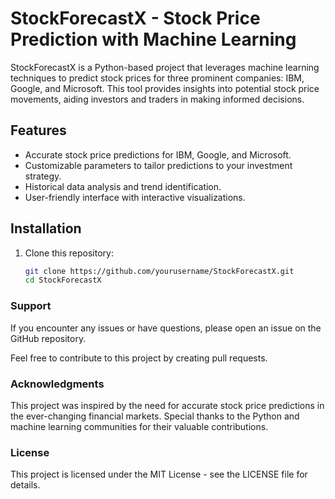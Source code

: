 # StockForecastX - Stock Price Prediction with Machine Learning

StockForecastX is a Python-based project that leverages machine learning techniques to predict stock prices for three prominent companies: IBM, Google, and Microsoft. This tool provides insights into potential stock price movements, aiding investors and traders in making informed decisions.

## Features

- Accurate stock price predictions for IBM, Google, and Microsoft.
- Customizable parameters to tailor predictions to your investment strategy.
- Historical data analysis and trend identification.
- User-friendly interface with interactive visualizations.

## Installation

1. Clone this repository:

   ```bash
   git clone https://github.com/yourusername/StockForecastX.git
   cd StockForecastX

### Support
If you encounter any issues or have questions, please open an issue on the GitHub repository.

Feel free to contribute to this project by creating pull requests.

### Acknowledgments
This project was inspired by the need for accurate stock price predictions in the ever-changing financial markets.
Special thanks to the Python and machine learning communities for their valuable contributions.

### License
This project is licensed under the MIT License - see the LICENSE file for details.
